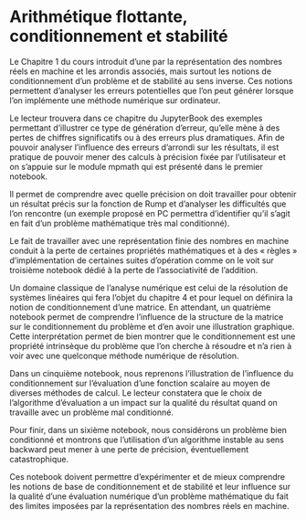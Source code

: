 # Arithmétique flottante, conditionnement et stabilité

Le Chapitre 1 du cours introduit d’une par la représentation des nombres réels en machine et les arrondis associés, mais surtout les notions de conditionnement d’un problème et de stabilité au sens inverse. Ces notions permettent d’analyser les erreurs potentielles que l’on peut générer lorsque l’on implémente une méthode numérique sur ordinateur.

Le lecteur trouvera dans ce chapitre du JupyterBook des exemples permettant d’illustrer ce type de génération d’erreur, qu’elle mène à des pertes de chiffres significatifs ou à des erreurs plus dramatiques. Afin de pouvoir analyser l’influence des erreurs d’arrondi sur les résultats, il est pratique de pouvoir mener des calculs à précision fixée par l’utilisateur et on s’appuie sur le module mpmath qui est présenté dans le premier notebook.

Il permet de comprendre avec quelle précision on doit travailler pour obtenir un résultat précis sur la fonction de Rump et d’analyser les difficultés que l’on rencontre (un exemple proposé en PC permettra d’identifier qu’il s’agit en fait d’un problème mathématique très mal conditionné). 

Le fait de travailler avec une représentation finie des nombres en machine conduit à la perte de certaines propriétés mathématiques et à des « règles » d’implémentation de certaines suites d’opération comme on le voit sur troisième notebook dédié à la perte de l’associativité de l’addition.

Un domaine classique de l’analyse numérique est celui de la résolution de systèmes linéaires qui fera l’objet du chapitre 4 et pour lequel on définira la notion de conditionnement d’une matrice. En attendant, un quatrième notebook permet de comprendre l’influence de la structure de la matrice sur le conditionnement du problème et d’en avoir une illustration graphique. Cette interprétation permet de bien montrer que le conditionnement est une propriété intrinsèque du problème que l’on cherche à résoudre et n’a rien à voir avec une quelconque méthode numérique de résolution. 

Dans un cinquième notebook, nous reprenons l’illustration de l’influence du conditionnement sur l’évaluation d’une fonction scalaire au moyen de diverses méthodes de calcul. Le lecteur constatera que le choix de l’algorithme d’évaluation a un impact sur la qualité du résultat quand on travaille avec un problème mal conditionné. 

Pour finir, dans un sixième notebook, nous considérons un problème bien conditionné et montrons que l’utilisation d’un algorithme instable au sens backward peut mener à une perte de précision, éventuellement catastrophique.

Ces notebook doivent permettre d’expérimenter et de mieux comprendre les notions de base de conditionnement et de stabilité et leur influence sur la qualité d’une évaluation numérique d’un problème mathématique du fait des limites imposées par la représentation des nombres réels en machine.



